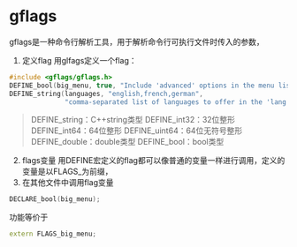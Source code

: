 # gflags
gflags是一种命令行解析工具，用于解析命令行可执行文件时传入的参数，

1. 定义flag
	用glfags定义一个flag：
```c
#include <gflags/gflags.h>
DEFINE_bool(big_menu, true, "Include 'advanced' options in the menu listing");
DEFINE_string(languages, "english,french,german",
              "comma-separated list of languages to offer in the 'lang' menu");
```
>DEFINE_string：C++string类型
>DEFINE_int32：32位整形
>DEFINE_int64：64位整形
>DEFINE_uint64：64位无符号整形
>DEFINE_double：double类型
>DEFINE_bool：bool类型

2. flags变量
用DEFINE宏定义的flag都可以像普通的变量一样进行调用，定义的变量是以FLAGS_为前缀，
3. 在其他文件中调用flag变量
````cpp
DECLARE_bool(big_menu); 
````
功能等价于
```cpp
extern FLAGS_big_menu; 
```
